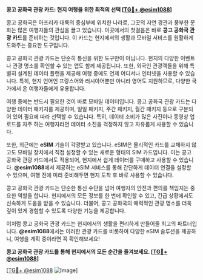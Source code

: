 **콩고 공화국 관광 카드: 현지 여행을 위한 최적의 선택 [[TG💪+ @esim1088](https://t.me/s/esim1088)]**

콩고 공화국은 아프리카 대륙의 중심부에 위치한 나라로, 그곳의 자연 경관과 풍부한 문화는 많은 여행자들의 관심을 끌고 있습니다. 이곳에서의 첫걸음은 바로 **콩고 공화국 관광 카드**를 준비하는 것입니다. 이 카드는 현지에서의 생활과 모바일 서비스를 원활하게 도와주는 중요한 도구입니다.

콩고 공화국 관광 카드는 단순히 통신을 위한 도구만이 아닙니다. 현지의 다양한 이벤트나 관광 명소를 확인할 수 있는 앱도 함께 제공됩니다. 또한, 외국인 관광객들을 위해 특별히 설계된 데이터 플랜을 제공해 여행 중에도 언제 어디서나 인터넷을 사용할 수 있습니다. 특히, 현지 언어인 프랑스어와 러시아어뿐만 아니라 영어도 지원하므로, 다양한 국가에서 온 여행자들에게 유용합니다.

여행 중에는 반드시 필요한 것이 바로 모바일 데이터입니다. 콩고 공화국 관광 카드는 다양한 데이터 패키지를 제공하며, 일일 패키지, 주간 패키지, 월간 패키지 등으로 구분되어 있어 필요에 따라 선택할 수 있습니다. 특히, 데이터 소비가 많은 사진이나 동영상 업로드를 자주 하는 여행자라면 데이터 소진을 걱정하지 않고 자유롭게 사용할 수 있습니다.

또한, 최근에는 **eSIM** 기술이 각광받고 있습니다. eSIM은 물리적인 카드를 교체하지 않고도 모바일 장치에서 직접 설정할 수 있는 새로운 형태의 SIM 카드입니다. 이는 콩고 공화국 관광 카드에서도 적용되어, 현지에서 쉽게 데이터를 구매하고 사용할 수 있습니다. **@esim1088**에서 제공하는 eSIM 서비스를 통해 간단하게 데이터 연결을 설정할 수 있으며, 여행 전에 미리 준비해두면 현지 도착 후 바로 사용할 수 있습니다.

콩고 공화국 관광 카드는 단순한 통신 수단을 넘어 여행자의 안전과 편의를 책임지는 중요한 역할을 합니다. 현지에서의 모든 정보를 한 번에 확인할 수 있고, 긴급 상황에서도 신속하게 도움을 받을 수 있습니다. 더불어, 콩고 공화국의 매력적인 관광 명소를 더욱 깊이 있게 경험할 수 있도록 다양한 기능을 제공합니다.

이처럼 콩고 공화국 관광 카드는 현지에서의 생활을 편리하게 만들어줄 최고의 파트너입니다. **@esim1088**에서는 이러한 관광 카드를 비롯하여 다양한 eSIM 솔루션을 제공하니, 여행을 계획 중이라면 꼭 확인해보세요! 

**콩고 공화국 관광 카드를 통해 현지에서의 모든 순간을 즐겨보세요. [[TG💪+ @esim1088](https://t.me/s/esim1088)]**

[[TG💪+ @esim1088](https://t.me/s/esim1088) ![Image](https://i.postimg.cc/Y0z9fWf4/image.png)]